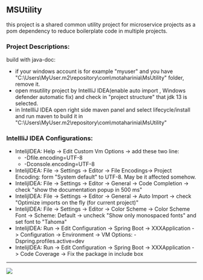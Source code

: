 ## MSUtility
this project is a shared common utility project for microservice projects as a pom dependency to reduce boilerplate code in multiple projects.

### Project Descriptions:
build with java-doc:
- if your windows account is for example "myuser" and you have "C:\Users\MyUser\.m2\repository\com\motaharinia\MsUtility" folder, remove it.
- open msutility project by IntellliJ IDEA(enable auto import , Windows defender automatic fix) and check in "project structure" that jdk 13 is selected.
- in IntellliJ IDEA open right side maven panel and select lifecycle/install and run maven to build it in "C:\Users\MyUser\.m2\repository\com\motaharinia\MsUtility"

### IntellliJ IDEA Configurations:
- IntelijIDEA: Help -> Edit Custom Vm Options -> add these two line:
    - -Dfile.encoding=UTF-8
    - -Dconsole.encoding=UTF-8
- IntelijIDEA: File -> Settings -> Editor -> File Encodings-> Project Encoding: form "System default" to UTF-8. May be it affected somehow.
- IntelijIDEA: File -> Settings -> Editor -> General -> Code Completion -> check "show the documentation popup in 500 ms"
- IntelijIDEA: File -> Settings -> Editor -> General -> Auto Import -> check "Optimize imports on the fly (for current project)"
- IntelijIDEA: File -> Settings -> Editor -> Color Scheme -> Color Scheme Font -> Scheme: Default -> uncheck "Show only monospaced fonts" and set font to "Tahoma"
- IntelijIDEA: Run -> Edit Configuration -> Spring Boot -> XXXApplication -> Configuration -> Environment -> VM Options: -Dspring.profiles.active=dev
- IntelijIDEA: Run -> Edit Configuration -> Spring Boot -> XXXApplication -> Code Coverage -> Fix the package in include box

<hr/>
<a href="mailto:eng.motahari@gmail.com?"><img src="https://img.shields.io/badge/gmail-%23DD0031.svg?&style=for-the-badge&logo=gmail&logoColor=white"/></a>


